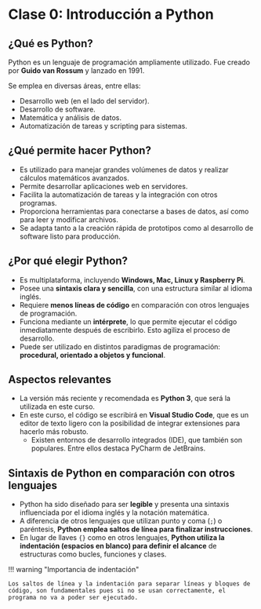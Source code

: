 # Clase 0: Introducción a Python

## ¿Qué es Python?

Python es un lenguaje de programación ampliamente utilizado. Fue creado por **Guido van Rossum** y lanzado en 1991.

Se emplea en diversas áreas, entre ellas:

- Desarrollo web (en el lado del servidor).
- Desarrollo de software.
- Matemática y análisis de datos.
- Automatización de tareas y scripting para sistemas.

## ¿Qué permite hacer Python?

- Es utilizado para manejar grandes volúmenes de datos y realizar cálculos matemáticos avanzados.
- Permite desarrollar aplicaciones web en servidores.
- Facilita la automatización de tareas y la integración con otros programas.
- Proporciona herramientas para conectarse a bases de datos, así como para leer y modificar archivos.
- Se adapta tanto a la creación rápida de prototipos como al desarrollo de software listo para producción.

## ¿Por qué elegir Python?

- Es multiplataforma, incluyendo **Windows, Mac, Linux y Raspberry Pi**.
- Posee una **sintaxis clara y sencilla**, con una estructura similar al idioma inglés.
- Requiere **menos líneas de código** en comparación con otros lenguajes de programación.
- Funciona mediante un **intérprete**, lo que permite ejecutar el código inmediatamente después de escribirlo. Esto agiliza el proceso de desarrollo.
- Puede ser utilizado en distintos paradigmas de programación: **procedural, orientado a objetos y funcional**.

## Aspectos relevantes

- La versión más reciente y recomendada es **Python 3**, que será la utilizada en este curso.
- En este curso, el código se escribirá en **Visual Studio Code**, que es un editor de texto ligero con la posibilidad de integrar extensiones para hacerlo más robusto.
  - Existen entornos de desarrollo integrados (IDE), que también son populares. Entre ellos destaca PyCharm de JetBrains.

## Sintaxis de Python en comparación con otros lenguajes

- Python ha sido diseñado para ser **legible** y presenta una sintaxis influenciada por el idioma inglés y la notación matemática.
- A diferencia de otros lenguajes que utilizan punto y coma (`;`) o paréntesis, **Python emplea saltos de línea para finalizar instrucciones**.
- En lugar de llaves `{}` como en otros lenguajes, **Python utiliza la indentación (espacios en blanco) para definir el alcance** de estructuras como bucles, funciones y clases.

!!! warning "Importancia de indentación"

    Los saltos de línea y la indentación para separar líneas y bloques de código, son fundamentales pues si no se usan correctamente, el programa no va a poder ser ejecutado.
